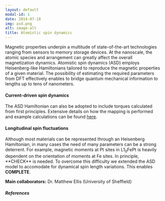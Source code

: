 ```yaml
---
layout: default
modal-id: 1
date: 2014-07-18
img: asd.png
alt: image-alt
title: Atomistic spin dynamics
---
```

Magnetic properties underpin a multitude of state-of-the-art technologies ranging from sensors to memory storage devices. At the nanoscale, the atomic species and arrangement can greatly affect the overall magnetization dynamics. Atomistic spin dynamics (ASD) employs Heisenberg-like Hamiltonians tailored to reproduce the magnetic properties of a given material. The possibility of estimating the required parameters from DFT effectively enables to bridge quantum mechanical information to lengths up to tens of nanometers.
<h4 style='text-transform: none;'>Current-driven spin dynamics</h4>
The ASD Hamiltonian can also be adopted to include torques calculated from first principles. Extensive details on how the mapping is performed and example calculations can be found <a href="http://www.tara.tcd.ie/handle/2262/91664">here</a>.
<h4 style='text-transform: none;'>Longitudinal spin fluctuations</h4>
Although most materials can be represented through an Heisenberg Hamiltonian, in many cases the need of many parameters can be a strong deterrent. For example, magnetic moments at Pt sites in L1<sub>0</sub>FePt is heavily dependent on the orientation of moments at Fe sites. In principle, **CHECK** is needed. To overcome this difficulty we extended the ASD model to accomodate for dynamical spin length variations. This enables <b>COMPLETE</b>.

**Main collaborators:** Dr. Matthew Ellis (University of Sheffield)

<h5 style='text-transform: none;'>References</h5>